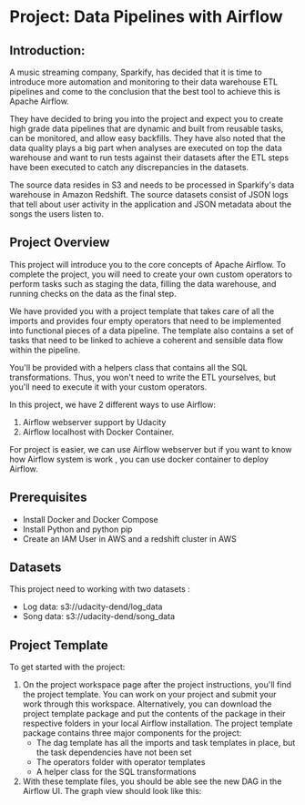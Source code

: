 # Project: Data Pipelines with Airflow
## Introduction: 
A music streaming company, Sparkify, has decided that it is time to introduce more automation and monitoring to their data warehouse ETL pipelines and come to the conclusion that the best tool to achieve this is Apache Airflow.

They have decided to bring you into the project and expect you to create high grade data pipelines that are dynamic and built from reusable tasks, can be monitored, and allow easy backfills. They have also noted that the data quality plays a big part when analyses are executed on top the data warehouse and want to run tests against their datasets after the ETL steps have been executed to catch any discrepancies in the datasets.

The source data resides in S3 and needs to be processed in Sparkify's data warehouse in Amazon Redshift. The source datasets consist of JSON logs that tell about user activity in the application and JSON metadata about the songs the users listen to.
## Project Overview

This project will introduce you to the core concepts of Apache Airflow. To complete the project, you will need to create your own custom operators to perform tasks such as staging the data, filling the data warehouse, and running checks on the data as the final step.

We have provided you with a project template that takes care of all the imports and provides four empty operators that need to be implemented into functional pieces of a data pipeline. The template also contains a set of tasks that need to be linked to achieve a coherent and sensible data flow within the pipeline.

You'll be provided with a helpers class that contains all the SQL transformations. Thus, you won't need to write the ETL yourselves, but you'll need to execute it with your custom operators.

In this project, we have 2 different ways to use Airflow:
1. Airflow webserver support by Udacity
2. Airflow localhost with Docker Container.

For project is easier, we can use Airflow webserver but if you want to know how Airflow system is work , you can use docker container to deploy Airflow.
## Prerequisites
- Install Docker and Docker Compose
- Install Python and python pip
- Create an IAM User in AWS and  a redshift cluster in AWS
## Datasets
This project need to  working with two datasets :
- Log data: s3://udacity-dend/log_data
- Song data: s3://udacity-dend/song_data
  
## Project Template
To get started with the project:

1. On the project workspace page after the project instructions, you'll find the project template. You can work on your project and submit your work through this workspace. Alternatively, you can download the project template package and put the contents of the package in their respective folders in your local Airflow installation. The project template package contains three major components for the project:
   - The dag template has all the imports and task templates in place, but the task dependencies have not been set
   - The operators folder with operator templates
   - A helper class for the SQL transformations
2. With these template files, you should be able see the new DAG in the Airflow UI. The graph view should look like this: